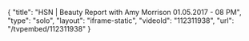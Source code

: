 {
    "title": "HSN | Beauty Report with Amy Morrison 01.05.2017 - 08 PM",
    "type": "solo",
    "layout": "iframe-static",
    "videoId": "112311938",
    "url": "\/tvpembed\/112311938"
}